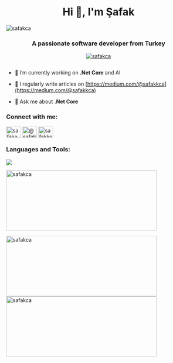 <h1 align="center">Hi 👋, I'm Şafak</h1>
<p align="left"> <img src="https://komarev.com/ghpvc/?username=safakca&label=Profile%20views&color=0e75b6&style=flat" alt="safakca" /> </p>
<h3 align="center">A passionate software developer from Turkey</h3>

<p align="center"> <a href="https://github.com/ryo-ma/github-profile-trophy"><img src="https://github-profile-trophy.vercel.app/?username=safakca&theme=onedark&column=7" alt="safakca" /></a> </p>

<p align="left"> <a href="https://twitter.com/" target="blank"><img src="https://img.shields.io/twitter/follow/?logo=twitter&style=for-the-badge" alt="" /></a> </p>

- 🔭 I’m currently working on **.Net Core** and AI

- 📝 I regularly write articles on [https://medium.com/@safakkca](https://medium.com/@safakkca)

- 💬 Ask me about **.Net Core**

<h3 align="left">Connect with me:</h3>
<p align="left">
<a href="https://linkedin.com/in/safakakca" target="blank"><img align="center" src="https://raw.githubusercontent.com/rahuldkjain/github-profile-readme-generator/master/src/images/icons/Social/linked-in-alt.svg" alt="safakakca" height="30" width="40" /></a>
<a href="https://medium.com/@safakkca" target="blank"><img align="center" src="https://raw.githubusercontent.com/rahuldkjain/github-profile-readme-generator/master/src/images/icons/Social/medium.svg" alt="@safakkca" height="30" width="40" /></a>
<a href="https://www.hackerrank.com/safakkca" target="blank"><img align="center" src="https://raw.githubusercontent.com/rahuldkjain/github-profile-readme-generator/master/src/images/icons/Social/hackerrank.svg" alt="safakkca" height="30" width="40" /></a>
</p>

<h3 align="left">Languages and Tools:</h3>
<p align="left">
  <a href="https://skillicons.dev">
    <img src="https://skillicons.dev/icons?i=cs,dotnet,visualstudio,vscode,bootstrap,html,css,mysql,postgres,mongodb,git,github,gitlab,illustrator,photoshop"/>
  </a>
</p>

<p><img align="center" width="410" height="165" src="https://github-readme-stats.vercel.app/api/top-langs?username=safakca&show_icons=true&locale=en&layout=compact&theme=radical" alt="safakca" /></p>

<p><img align="left" width="410" height="165" src="https://github-readme-streak-stats.herokuapp.com/?user=safakca&show_icons=true&theme=radical" alt="safakca" /></p>

<p><img align="center" width="410" height="165" src="https://github-readme-stats.vercel.app/api?username=safakca&show_icons=true&locale=en&theme=radical" alt="safakca" /></p>

